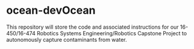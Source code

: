 # ocean-devOcean

This repository will store the code and associated instructions for our 16-450/16-474 Robotics Systems Engineering/Robotics Capstone Project to autonomously capture contaminants from water.
